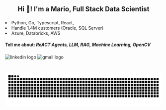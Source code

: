 <h2 align="center">Hi 👋! I'm a Mario, Full Stack Data Scientist</h2>

###

<div align="left">
  <li>Python, Go, Typescript, React, </li>
  <li>Handle 1.4M customers (Oracle, SQL Server)</li>
  <li>Azure, Databricks, AWS</li>
</div>

<h4>
  Tell me about: <em>ReACT Agents, LLM, RAG, Machine Learning, OpenCV</em>
</h4>

###

<div align="left">
  <img src="https://img.shields.io/static/v1?message=LinkedIn&logo=linkedin&label=&color=0077B5&logoColor=white&labelColor=&style=for-the-badge" height="35" alt="linkedin logo"  />
  <img src="https://img.shields.io/static/v1?message=Gmail&logo=gmail&label=&color=D14836&logoColor=white&labelColor=&style=for-the-badge" height="35" alt="gmail logo"  />
</div>

###

<br clear="both">

<img src="https://raw.githubusercontent.com/mariotoribi0/mariotoribi0/output/snake.svg" alt="Snake animation" />

###
